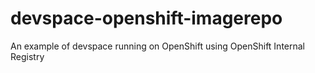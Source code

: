 # devspace-openshift-imagerepo
An example of devspace running on OpenShift using OpenShift Internal Registry
